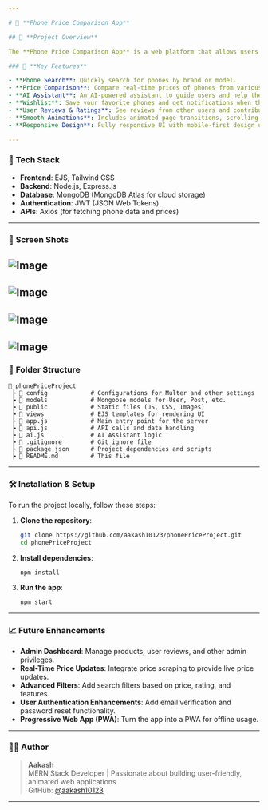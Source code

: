 ```yaml
---

# 📱 **Phone Price Comparison App**

## 🚀 **Project Overview**

The **Phone Price Comparison App** is a web platform that allows users to compare phone prices across multiple trusted e-commerce websites like **Amazon**, **Flipkart**, and others. The application provides a seamless experience to search, compare prices, and view important details like reviews and features, all in one place.

### 🌟 **Key Features**

- **Phone Search**: Quickly search for phones by brand or model.
- **Price Comparison**: Compare real-time prices of phones from various online platforms.
- **AI Assistant**: An AI-powered assistant to guide users and help them make informed decisions.
- **Wishlist**: Save your favorite phones and get notifications when there are price changes.
- **User Reviews & Ratings**: See reviews from other users and contribute your own reviews.
- **Smooth Animations**: Includes animated page transitions, scrolling effects, and hover interactions to enhance the user experience.
- **Responsive Design**: Fully responsive UI with mobile-first design using **Tailwind CSS**.

---
```


### 🔧 **Tech Stack**

- **Frontend**: EJS, Tailwind CSS
- **Backend**: Node.js, Express.js
- **Database**: MongoDB (MongoDB Atlas for cloud storage)
- **Authentication**: JWT (JSON Web Tokens)
- **APIs**: Axios (for fetching phone data and prices)

---

### 🔧 **Screen Shots**
![Image](https://github.com/user-attachments/assets/cdbf68b0-be44-4880-8e7e-5bd3fa0f3a40)
---
![Image](https://github.com/user-attachments/assets/288c6fcd-a8e7-43ea-8c6d-0d7a35a75f38)
---
![Image](https://github.com/user-attachments/assets/ef231204-24fe-4202-b5c5-fe3cd2a19a22)
---
![Image](https://github.com/user-attachments/assets/4bb00014-776d-4cbc-a706-4f476574d4c7)
---

### 📂 **Folder Structure**

```
📁 phonePriceProject
 ┣ 📁 config            # Configurations for Multer and other settings
 ┣ 📁 models            # Mongoose models for User, Post, etc.
 ┣ 📁 public            # Static files (JS, CSS, Images)
 ┣ 📁 views             # EJS templates for rendering UI
 ┣ 📄 app.js            # Main entry point for the server
 ┣ 📄 api.js            # API calls and data handling
 ┣ 📄 ai.js             # AI Assistant logic
 ┣ 📄 .gitignore        # Git ignore file
 ┣ 📄 package.json      # Project dependencies and scripts
 ┣ 📄 README.md         # This file
```

---

### 🛠️ **Installation & Setup**

To run the project locally, follow these steps:

1. **Clone the repository**:

    ```bash
    git clone https://github.com/aakash10123/phonePriceProject.git
    cd phonePriceProject
    ```

2. **Install dependencies**:

    ```bash
    npm install
    ```

3. **Run the app**:

    ```bash
    npm start
    ```

---

### 📈 **Future Enhancements**

- **Admin Dashboard**: Manage products, user reviews, and other admin privileges.
- **Real-Time Price Updates**: Integrate price scraping to provide live price updates.
- **Advanced Filters**: Add search filters based on price, rating, and features.
- **User Authentication Enhancements**: Add email verification and password reset functionality.
- **Progressive Web App (PWA)**: Turn the app into a PWA for offline usage.

---

### 👨‍💻 **Author**

> **Aakash**  
> MERN Stack Developer | Passionate about building user-friendly, animated web applications  
> GitHub: [@aakash10123](https://github.com/aakash10123)

---

